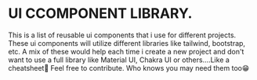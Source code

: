 # UI CCOMPONENT LIBRARY.
This is a list of reusable ui components that i use for different projects.
These ui components will utilize different libraries like tailwind, bootstrap, etc. 
A mix of these would help each time i create a new project and don't want to use a full library like Material UI, Chakra UI or others....Like a cheatsheet🤔
Feel free to contribute. Who knows you may need them too😁
